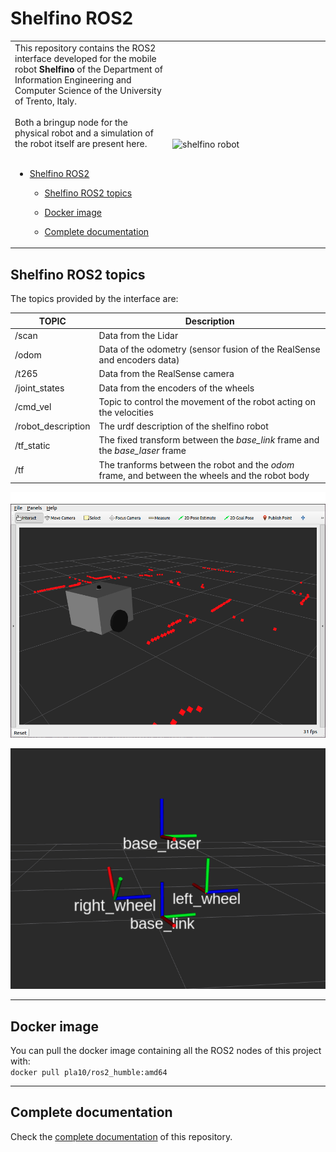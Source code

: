 # Shelfino ROS2

<table>
  <tr>
    <td width="40%">
    This repository contains the ROS2 interface developed for the mobile robot <b>Shelfino</b> of the Department of Information Engineering and Computer Science of the University of Trento, Italy. </br></br>
    Both a bringup node for the physical robot and a simulation of the robot itself are present here. </br></br>

- [Shelfino ROS2](#shelfino-ros2)
  - [Shelfino ROS2 topics](#shelfino-ros2-topics)
  - [Docker image](#docker-image)
  - [Complete documentation](#complete-documentation)

    </td>
    <td width="40%">
![shelfino robot](./assets/images/shelfino.png)
    </td>
  </tr>
</table>

## Shelfino ROS2 topics

The topics provided by the interface are:

|       TOPIC        | Description |
| ------------------ | ----------- |
| /scan              | Data from the Lidar |
| /odom              | Data of the odometry (sensor fusion of the RealSense and encoders data) |
| /t265              | Data from the RealSense camera |
| /joint_states      | Data from the encoders of the wheels |
| /cmd_vel           | Topic to control the movement of the robot acting on the velocities |
| /robot_description | The urdf description of the shelfino robot |
| /tf_static         | The fixed transform between the *base_link* frame and the *base_laser* frame |
| /tf                | The tranforms between the robot and the *odom* frame, and between the wheels and the robot body |

![shelfino robot in rviz](./assets/images/rviz.png)

![transform frames in rviz](./assets/images/tfs.png)

---
## Docker image

You can pull the docker image containing all the ROS2 nodes of this project with: <br/>
`docker pull pla10/ros2_humble:amd64` 

---
## Complete documentation

Check the [complete documentation](https://pla10.github.io/Shelfino_ROS2) of this repository.